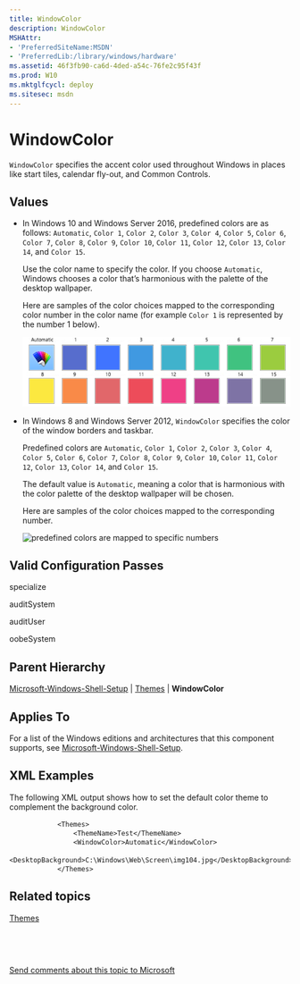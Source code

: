 ```yaml
---
title: WindowColor
description: WindowColor
MSHAttr:
- 'PreferredSiteName:MSDN'
- 'PreferredLib:/library/windows/hardware'
ms.assetid: 46f3fb90-ca6d-4ded-a54c-76fe2c95f43f
ms.prod: W10
ms.mktglfcycl: deploy
ms.sitesec: msdn
---
```


# WindowColor


`WindowColor` specifies the accent color used throughout Windows in places like start tiles, calendar fly-out, and Common Controls.

## Values


-   In Windows 10 and Windows Server 2016, predefined colors are as follows: `Automatic`, `Color 1`, `Color 2`, `Color 3`, `Color 4`, `Color 5`, `Color 6`, `Color 7`, `Color 8`, `Color 9`, `Color 10`, `Color 11`, `Color 12`, `Color 13`, `Color 14`, and `Color 15`.

    Use the color name to specify the color. If you choose `Automatic`, Windows chooses a color that’s harmonious with the palette of the desktop wallpaper.

    Here are samples of the color choices mapped to the corresponding color number in the color name (for example `Color 1` is represented by the number 1 below).

    ![window colors for windows 10](images/win10-windowcolor.png)

-   In Windows 8 and Windows Server 2012, `WindowColor` specifies the color of the window borders and taskbar.

    Predefined colors are `Automatic`, `Color 1`, `Color 2`, `Color 3`, `Color 4`, `Color 5`, `Color 6`, `Color 7`, `Color 8`, `Color 9`, `Color 10`, `Color 11`, `Color 12`, `Color 13`, `Color 14`, and `Color 15`.

    The default value is `Automatic`, meaning a color that is harmonious with the color palette of the desktop wallpaper will be chosen.

    Here are samples of the color choices mapped to the corresponding number.

    ![predefined colors are mapped to specific numbers](unattend-windowcolor-presetcolorsnumbered.jpg)


## Valid Configuration Passes


specialize

auditSystem

auditUser

oobeSystem

## Parent Hierarchy


[Microsoft-Windows-Shell-Setup](microsoft-windows-shell-setup.md) | [Themes](microsoft-windows-shell-setup-themes.md) | **WindowColor**

## Applies To


For a list of the Windows editions and architectures that this component supports, see [Microsoft-Windows-Shell-Setup](microsoft-windows-shell-setup.md).

## XML Examples


The following XML output shows how to set the default color theme to complement the background color.

``` syntax
            <Themes>
                <ThemeName>Test</ThemeName>
                <WindowColor>Automatic</WindowColor>
                <DesktopBackground>C:\Windows\Web\Screen\img104.jpg</DesktopBackground>
            </Themes>
```

## Related topics


[Themes](microsoft-windows-shell-setup-themes.md)

 

 

[Send comments about this topic to Microsoft](mailto:wsddocfb@microsoft.com?subject=Documentation%20feedback%20%5Bp_unattend\p_unattend%5D:%20WindowColor%20%20RELEASE:%20%2810/3/2016%29&body=%0A%0APRIVACY%20STATEMENT%0A%0AWe%20use%20your%20feedback%20to%20improve%20the%20documentation.%20We%20don't%20use%20your%20email%20address%20for%20any%20other%20purpose,%20and%20we'll%20remove%20your%20email%20address%20from%20our%20system%20after%20the%20issue%20that%20you're%20reporting%20is%20fixed.%20While%20we're%20working%20to%20fix%20this%20issue,%20we%20might%20send%20you%20an%20email%20message%20to%20ask%20for%20more%20info.%20Later,%20we%20might%20also%20send%20you%20an%20email%20message%20to%20let%20you%20know%20that%20we've%20addressed%20your%20feedback.%0A%0AFor%20more%20info%20about%20Microsoft's%20privacy%20policy,%20see%20http://privacy.microsoft.com/default.aspx. "Send comments about this topic to Microsoft")





